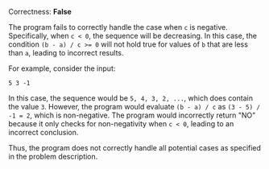 Correctness: **False**

The program fails to correctly handle the case when `c` is negative. Specifically, when `c < 0`, the sequence will be decreasing. In this case, the condition `(b - a) / c >= 0` will not hold true for values of `b` that are less than `a`, leading to incorrect results.

For example, consider the input:
```
5 3 -1
```
In this case, the sequence would be `5, 4, 3, 2, ...`, which does contain the value `3`. However, the program would evaluate `(b - a) / c` as `(3 - 5) / -1 = 2`, which is non-negative. The program would incorrectly return "NO" because it only checks for non-negativity when `c < 0`, leading to an incorrect conclusion.

Thus, the program does not correctly handle all potential cases as specified in the problem description.